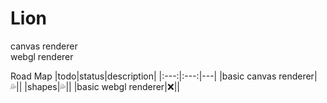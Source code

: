# Lion

canvas renderer<br>
webgl renderer<br>

Road Map
|todo|status|description|
|:---:|:---:|---|
|basic canvas renderer|💦||
|shapes|💦||
|basic webgl renderer|❌||
